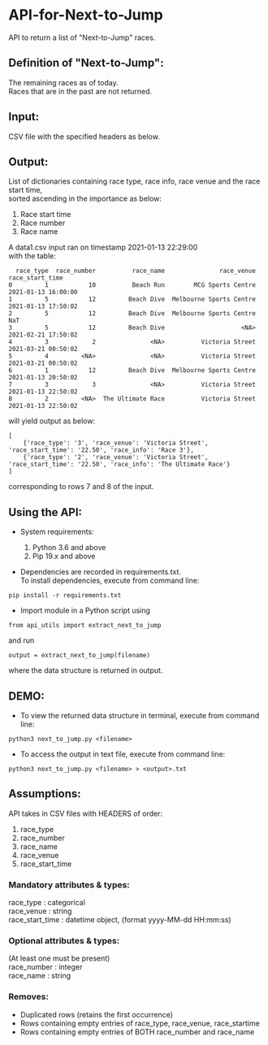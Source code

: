 # API-for-Next-to-Jump
API to return a list of "Next-to-Jump" races. 

## Definition of "Next-to-Jump":
The remaining races as of today. <br />
Races that are in the past are not returned. <br />

## Input:
CSV file with the specified headers as below. <br />

## Output:
List of dictionaries containing race type, race info, race venue and the race start time, <br />
sorted ascending in the importance as below: <br />
1. Race start time
2. Race number
3. Race name

A data1.csv input ran on timestamp 2021-01-13 22:29:00 <br />
with the table:
```
  race_type  race_number          race_name               race_venue     race_start_time
0         1           10          Beach Run        MCG Sports Centre 2021-01-13 16:00:00
1         5           12         Beach Dive  Melbourne Sports Centre 2021-01-13 17:50:02
2         5           12         Beach Dive  Melbourne Sports Centre                 NaT
3         5           12         Beach Dive                     <NA> 2021-02-21 17:50:02
4         3            2               <NA>          Victoria Street 2021-03-21 00:50:02
5         4         <NA>               <NA>          Victoria Street 2021-03-21 00:50:02
6         1           12         Beach Dive  Melbourne Sports Centre 2021-01-13 20:50:02
7         3            3               <NA>          Victoria Street 2021-01-13 22:50:02
8         2         <NA>  The Ultimate Race          Victoria Street 2021-01-13 22:50:02
```
will yield output as below:
```
[
    {'race_type': '3', 'race_venue': 'Victoria Street', 'race_start_time': '22.50', 'race_info': 'Race 3'},
    {'race_type': '2', 'race_venue': 'Victoria Street', 'race_start_time': '22.50', 'race_info': 'The Ultimate Race'}
]
```
corresponding to rows 7 and 8 of the input. 

## Using the API:
- System requirements: 
    1.  Python 3.6 and above
    2.  Pip 19.x and above

- Dependencies are recorded in requirements.txt. <br />
    To install dependencies, execute from command line: <br />
        
```
pip install -r requirements.txt
```

- Import module in a Python script using 

```
from api_utils import extract_next_to_jump
```
and run
```
output = extract_next_to_jump(filename)
```
where the data structure is returned in output.

## DEMO:
- To view the returned data structure in terminal, execute from command line:
```
python3 next_to_jump.py <filename> 
```

- To access the output in text file, execute from command line:

```
python3 next_to_jump.py <filename> > <output>.txt
```

## Assumptions:
API takes in CSV files with HEADERS of order: <br />
1. race_type
2. race_number
3. race_name
4. race_venue
5. race_start_time

### Mandatory attributes & types:
race_type       : categorical <br />
race_venue      : string <br />
race_start_time : datetime object, (format yyyy-MM-dd HH:mm:ss) <br />

### Optional attributes & types:
(At least one must be present) <br />
race_number     : integer <br />
race_name       : string <br />

### Removes:
- Duplicated rows (retains the first occurrence)
- Rows containing empty entries of race_type, race_venue, race_startime
- Rows containing empty entries of BOTH race_number and race_name